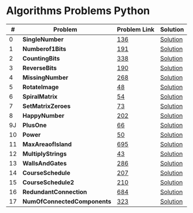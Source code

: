 # Algorithms Problems Python

| #   | Problem                     | Problem Link                                             | Solution                                                                              |
| --- | --------------------------- | -------------------------------------------------------- | ------------------------------------------------------------------------------------- |
| 0   | <b>SingleNumber</b> <br>    | [136](https://leetcode.com/problems/single-number/)      | [Solution](https://github.com/kj-grogu/COEN-279-DAA/blob/main/src/SingleNumber.py)    |
| 1   | <b>Numberof1Bits</b> <br>   | [191](https://leetcode.com/problems/number-of-1-bits/)   | [Solution](https://github.com/kj-grogu/COEN-279-DAA/blob/main/src/Numberof1Bits.py)   |
| 2   | <b>CountingBits</b> <br>    | [338](https://leetcode.com/problems/number-of-1-bits/)   | [Solution](https://github.com/kj-grogu/COEN-279-DAA/blob/main/src/CountingBits.py)    |
| 3   | <b>ReverseBits</b> <br>     | [190](https://leetcode.com/problems/reverse-bits/)       | [Solution](https://github.com/kj-grogu/COEN-279-DAA/blob/main/src/ReverseBits.py)     |
| 4   | <b>MissingNumber</b> <br>   | [268](https://leetcode.com/problems/missing-number/)     | [Solution](https://github.com/kj-grogu/COEN-279-DAA/blob/main/src/MissingNumber.py)   |
| 5   | <b>RotateImage</b> <br>     | [48](https://leetcode.com/problems/rotate-image/)        | [Solution](https://github.com/kj-grogu/COEN-279-DAA/blob/main/src/RotateImage.py)     |
| 6   | <b>SpiralMatrix</b> <br>    | [54](https://leetcode.com/problems/spiral-matrix/)       | [Solution](https://github.com/kj-grogu/COEN-279-DAA/blob/main/src/SpiralMatrix.py)    |
| 7   | <b>SetMatrixZeroes</b> <br> | [73](https://leetcode.com/problems/set-matrix-zeroes/)   | [Solution](https://github.com/kj-grogu/COEN-279-DAA/blob/main/src/SetMatrixZeroes.py) |
| 8   | <b>HappyNumber</b> <br>     | [202](https://leetcode.com/problems/happy-number/)       | [Solution](https://github.com/kj-grogu/COEN-279-DAA/blob/main/src/HappyNumber.py)     |
| 9J  | <b>PlusOne</b> <br>         | [66](https://leetcode.com/problems/plus-one/)            | [Solution](https://github.com/kj-grogu/COEN-279-DAA/blob/main/src/PlusOne.py)         |
| 10  | <b>Power</b> <br>           | [50](https://leetcode.com/problems/powx-n/)              | [Solution](https://github.com/kj-grogu/COEN-279-DAA/blob/main/src/Power.py)           |
| 11  | <b>MaxAreaofIsland</b> <br> | [695](https://leetcode.com/problems/max-area-of-island/) | [Solution](https://github.com/kj-grogu/COEN-279-DAA/blob/main/src/MaxAreaofIsland.py) |
| 12  | <b>MultiplyStrings</b> <br> | [43](https://leetcode.com/problems/multiply-strings/)    | [Solution](https://github.com/kj-grogu/COEN-279-DAA/blob/main/src/MultiplyStrings.py) |
| 13  | <b>WallsAndGates</b> <br> | [286](https://leetcode.com/problems/walls-and-gates/)    | [Solution](https://github.com/kj-grogu/COEN-279-DAA/blob/main/src/WallsAndGates.py) |
| 14  | <b>CourseSchedule</b> <br> | [207](https://leetcode.com/problems/course-schedule/)    | [Solution](https://github.com/kj-grogu/COEN-279-DAA/blob/main/src/CourseSchedule.py) |
| 15  | <b>CourseSchedule2</b> <br> | [210](https://leetcode.com/problems/course-schedule-ii/)    | [Solution](https://github.com/kj-grogu/COEN-279-DAA/blob/main/src/CourseSchedule2.py) |
| 16  | <b>RedundantConnection</b> <br> | [684](https://leetcode.com/problems/redundant-connection/)    | [Solution](https://github.com/kj-grogu/COEN-279-DAA/blob/main/src/RedundantConnection.py) |
| 17  | <b>NumOfConnectedComponents</b> <br> | [323](https://leetcode.com/problems/number-of-connected-components-in-an-undirected-graph/)    | [Solution](https://github.com/kj-grogu/COEN-279-DAA/blob/main/src/NumOfConnectedComponents.py) |